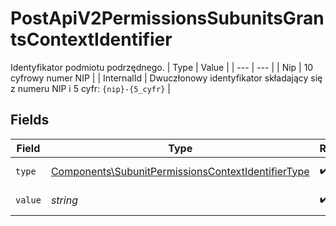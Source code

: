 # PostApiV2PermissionsSubunitsGrantsContextIdentifier

Identyfikator podmiotu podrzędnego.
| Type | Value |
| --- | --- |
| Nip | 10 cyfrowy numer NIP |
| InternalId | Dwuczłonowy identyfikator składający się z numeru NIP i 5 cyfr: `{nip}-{5_cyfr}` |


## Fields

| Field                                                                                                                    | Type                                                                                                                     | Required                                                                                                                 | Description                                                                                                              |
| ------------------------------------------------------------------------------------------------------------------------ | ------------------------------------------------------------------------------------------------------------------------ | ------------------------------------------------------------------------------------------------------------------------ | ------------------------------------------------------------------------------------------------------------------------ |
| `type`                                                                                                                   | [Components\SubunitPermissionsContextIdentifierType](../../Models/Components/SubunitPermissionsContextIdentifierType.md) | :heavy_check_mark:                                                                                                       | Typ identyfikatora.                                                                                                      |
| `value`                                                                                                                  | *string*                                                                                                                 | :heavy_check_mark:                                                                                                       | Wartość identyfikatora.                                                                                                  |